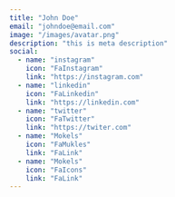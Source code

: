 ```yaml
---
title: "John Doe"
email: "johndoe@email.com"
image: "/images/avatar.png"
description: "this is meta description"
social: 
  - name: "instagram"
    icon: "FaInstagram"
    link: "https://instagram.com"
  - name: "linkedin"
    icon: "FaLinkedin"
    link: "https://linkedin.com"
  - name: "twitter"
    icon: "FaTwitter"
    link: "https://twiter.com"
  - name: "Mokels"
    icon: "FaMukles"
    link: "FaLink"
  - name: "Mokels"
    icon: "FaIcons"
    link: "FaLink"
---
```

